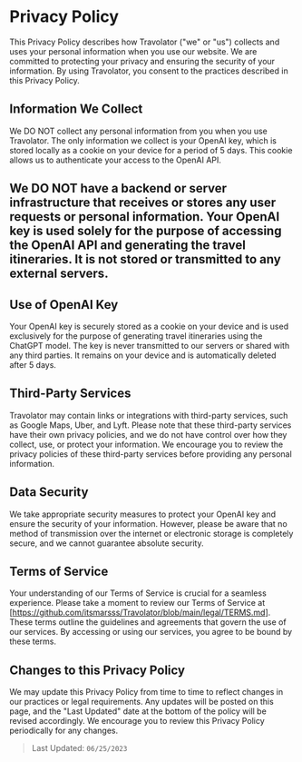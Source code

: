 # Privacy Policy
This Privacy Policy describes how Travolator ("we" or "us") collects and uses your personal information when you use our website. We are committed to protecting your privacy and ensuring the security of your information. By using Travolator, you consent to the practices described in this Privacy Policy.

## Information We Collect
We DO NOT collect any personal information from you when you use Travolator. The only information we collect is your OpenAI key, which is stored locally as a cookie on your device for a period of 5 days. This cookie allows us to authenticate your access to the OpenAI API.

## We DO NOT have a backend or server infrastructure that receives or stores any user requests or personal information. Your OpenAI key is used solely for the purpose of accessing the OpenAI API and generating the travel itineraries. It is not stored or transmitted to any external servers.

## Use of OpenAI Key
Your OpenAI key is securely stored as a cookie on your device and is used exclusively for the purpose of generating travel itineraries using the ChatGPT model. The key is never transmitted to our servers or shared with any third parties. It remains on your device and is automatically deleted after 5 days.

## Third-Party Services
Travolator may contain links or integrations with third-party services, such as Google Maps, Uber, and Lyft. Please note that these third-party services have their own privacy policies, and we do not have control over how they collect, use, or protect your information. We encourage you to review the privacy policies of these third-party services before providing any personal information.

## Data Security
We take appropriate security measures to protect your OpenAI key and ensure the security of your information. However, please be aware that no method of transmission over the internet or electronic storage is completely secure, and we cannot guarantee absolute security.

## Terms of Service
Your understanding of our Terms of Service is crucial for a seamless experience. Please take a moment to review our Terms of Service at [https://github.com/itsmarsss/Travolator/blob/main/legal/TERMS.md]. These terms outline the guidelines and agreements that govern the use of our services. By accessing or using our services, you agree to be bound by these terms.

## Changes to this Privacy Policy
We may update this Privacy Policy from time to time to reflect changes in our practices or legal requirements. Any updates will be posted on this page, and the "Last Updated" date at the bottom of the policy will be revised accordingly. We encourage you to review this Privacy Policy periodically for any changes.

> Last Updated: `06/25/2023`